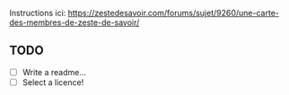 Instructions ici: https://zestedesavoir.com/forums/sujet/9260/une-carte-des-membres-de-zeste-de-savoir/

## TODO

- [ ] Write a readme...
- [ ] Select a licence!
